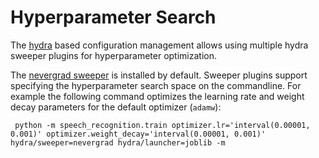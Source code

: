 # Hyperparameter Search

The [hydra](https://hydra.cc) based configuration management allows using multiple hydra sweeper plugins for hyperparameter optimization.

The [nevergrad sweeper](https://hydra.cc/docs/plugins/nevergrad_sweeper) is installed by default. Sweeper plugins support specifying the
hyperparameter search space on the commandline. For example the following command optimizes the learning rate and weight decay parameters
for the default optimizer (`adamw`):

     python -m speech_recognition.train optimizer.lr='interval(0.00001, 0.001)' optimizer.weight_decay='interval(0.00001, 0.001)' hydra/sweeper=nevergrad hydra/launcher=joblib -m
